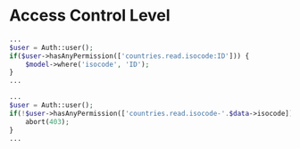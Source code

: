 # Access Control Level

```php
...
$user = Auth::user();
if($user->hasAnyPermission(['countries.read.isocode:ID'])) {
    $model->where('isocode', 'ID');
}
...
```

```php
...
$user = Auth::user();
if(!$user->hasAnyPermission(['countries.read.isocode-'.$data->isocode])) {
    abort(403);
}
...
```
